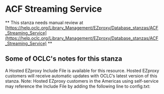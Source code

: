 # ACF Streaming Service
** This stanza needs manual review at [https://help.oclc.org/Library_Management/EZproxy/Database_stanzas/ACF_Streaming_Service](https://help.oclc.org/Library_Management/EZproxy/Database_stanzas/ACF_Streaming_Service) **

## Some of OCLC's notes for this stanza

A Hosted EZproxy Include File is available for this resource. Hosted EZproxy customers will receive automatic updates with OCLC&rsquo;s latest version of this stanza. Note: Hosted EZproxy customers in the Americas using self-service may reference the Include File by adding the following line to config.txt:

&nbsp;

&nbsp;
